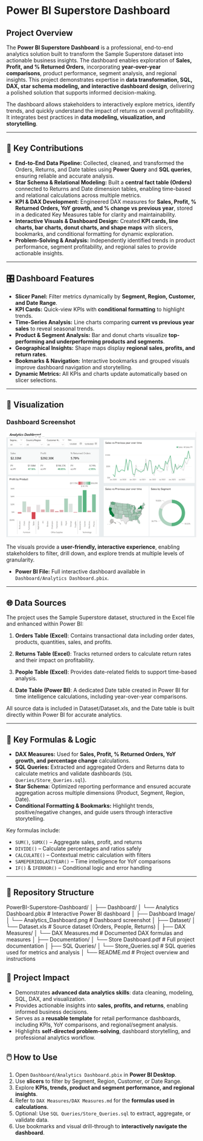# Power BI Superstore Dashboard

## Project Overview
The **Power BI Superstore Dashboard** is a professional, end-to-end analytics solution built to transform the Sample Superstore dataset into actionable business insights. The dashboard enables exploration of **Sales, Profit, and % Returned Orders**, incorporating **year-over-year comparisons**, product performance, segment analysis, and regional insights. This project demonstrates expertise in **data transformation, SQL, DAX, star schema modeling, and interactive dashboard design**, delivering a polished solution that supports informed decision-making.

The dashboard allows stakeholders to interactively explore metrics, identify trends, and quickly understand the impact of returns on overall profitability. It integrates best practices in **data modeling, visualization, and storytelling**.

---

## 🚀 Key Contributions
- **End-to-End Data Pipeline:** Collected, cleaned, and transformed the Orders, Returns, and Date tables using **Power Query** and **SQL queries**, ensuring reliable and accurate analysis.  
- **Star Schema & Relational Modeling:** Built a **central fact table (Orders)** connected to Returns and Date dimension tables, enabling time-based and relational calculations across multiple metrics.  
- **KPI & DAX Development:** Engineered DAX measures for **Sales, Profit, % Returned Orders, YoY growth, and % change vs previous year**, stored in a dedicated Key Measures table for clarity and maintainability.  
- **Interactive Visuals & Dashboard Design:** Created **KPI cards, line charts, bar charts, donut charts, and shape maps** with slicers, bookmarks, and conditional formatting for dynamic exploration.  
- **Problem-Solving & Analysis:** Independently identified trends in product performance, segment profitability, and regional sales to provide actionable insights.

---

## 🎛️ Dashboard Features
- **Slicer Panel:** Filter metrics dynamically by **Segment, Region, Customer, and Date Range**.  
- **KPI Cards:** Quick-view KPIs with **conditional formatting** to highlight trends.  
- **Time-Series Analysis:** Line charts comparing **current vs previous year sales** to reveal seasonal trends.  
- **Product & Segment Analysis:** Bar and donut charts visualize **top-performing and underperforming products and segments**.  
- **Geographical Insights:** Shape maps display **regional sales, profits, and return rates**.  
- **Bookmarks & Navigation:** Interactive bookmarks and grouped visuals improve dashboard navigation and storytelling.  
- **Dynamic Metrics:** All KPIs and charts update automatically based on slicer selections.

---

## 📸 Visualization
### Dashboard Screenshot
![Power BI Dashboard](Dashboard%20Image/Analytics_Dashboard.png)

The visuals provide a **user-friendly, interactive experience**, enabling stakeholders to filter, drill down, and explore trends at multiple levels of granularity.

- **Power BI File:** Full interactive dashboard available in `Dashboard/Analytics Dashboard.pbix`.


---

## 🌐 Data Sources
The project uses the Sample Superstore dataset, structured in the Excel file and enhanced within Power BI:

1. **Orders Table (Excel)**: Contains transactional data including order dates, products, quantities, sales, and profits.

2. **Returns Table (Excel)**: Tracks returned orders to calculate return rates and their impact on profitability.

3. **People Table (Excel)**: Provides date-related fields to support time-based analysis.

4. **Date Table (Power BI)**: A dedicated Date table created in Power BI for time intelligence calculations, including year-over-year comparisons.

All source data is included in Dataset/Dataset.xls, and the Date table is built directly within Power BI for accurate analytics.

---

## 🔢 Key Formulas & Logic
- **DAX Measures:** Used for **Sales, Profit, % Returned Orders, YoY growth, and percentage change** calculations.  
- **SQL Queries:** Extracted and aggregated Orders and Returns data to calculate metrics and validate dashboards (`SQL Queries/Store_Queries.sql`).  
- **Star Schema:** Optimized reporting performance and ensured accurate aggregation across multiple dimensions (Product, Segment, Region, Date).  
- **Conditional Formatting & Bookmarks:** Highlight trends, positive/negative changes, and guide users through interactive storytelling.  

Key formulas include:  
- `SUM()`, `SUMX()` – Aggregate sales, profit, and returns  
- `DIVIDE()` – Calculate percentages and ratios safely  
- `CALCULATE()` – Contextual metric calculation with filters  
- `SAMEPERIODLASTYEAR()` – Time intelligence for YoY comparisons  
- `IF()` & `IFERROR()` – Conditional logic and error handling  

---

## 📂 Repository Structure
PowerBI-Superstore-Dashboard/
│
├── Dashboard/
│   └── Analytics Dashboard.pbix      # Interactive Power BI dashboard
│
├── Dashboard Image/
│   └── Analytics_Dashboard.png       # Dashboard screenshot
│
├── Dataset/
│   └── Dataset.xls                    # Source dataset (Orders, People, Returns)
│
├── DAX Measures/
│   └── DAX Measures.md               # Documented DAX formulas and measures
│
├── Documentation/
│   └── Store Dashboard.pdf           # Full project documentation
│
├── SQL Queries/
│   └── Store_Queries.sql             # SQL queries used for metrics and analysis
│
└── README.md                         # Project overview and instructions


## 🎯 Project Impact
- Demonstrates **advanced data analytics skills**: data cleaning, modeling, SQL, DAX, and visualization.  
- Provides actionable insights into **sales, profits, and returns**, enabling informed business decisions.  
- Serves as a **reusable template** for retail performance dashboards, including KPIs, YoY comparisons, and regional/segment analysis.  
- Highlights **self-directed problem-solving**, dashboard storytelling, and professional analytics workflow.

## 🖱️ How to Use
1. Open `Dashboard/Analytics Dashboard.pbix` in **Power BI Desktop**.  
2. Use **slicers** to filter by Segment, Region, Customer, or Date Range.  
3. Explore **KPIs, trends, product and segment performance, and regional insights**.  
4. Refer to `DAX Measures/DAX Measures.md` for the **formulas used in calculations**.  
5. Optional: Use `SQL Queries/Store_Queries.sql` to extract, aggregate, or validate data.  
6. Use bookmarks and visual drill-through to **interactively navigate the dashboard**.
